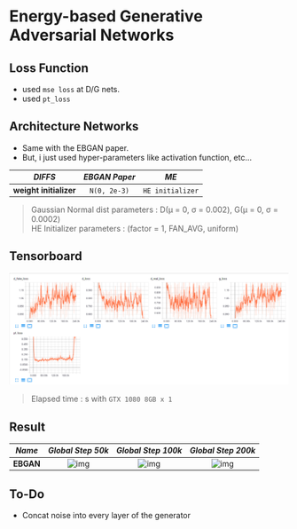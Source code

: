 # Energy-based Generative Adversarial Networks

## Loss Function

* used ``mse loss`` at D/G nets.
* used ``pt_loss``

## Architecture Networks

* Same with the EBGAN paper.
* But, i just used hyper-parameters like activation function, etc...

*DIFFS* | *EBGAN Paper* | *ME*  |
 :---:  |     :---:      | :---: |
 **weight initializer**  | ``N(0, 2e-3)`` | ``HE initializer`` |

> Gaussian Normal dist parameters : D(µ = 0, σ = 0.002), G(µ = 0, σ = 0.0002) <br/>
> HE Initializer parameters     : (factor = 1, FAN_AVG, uniform)

## Tensorboard

![result](./ebgan_tb.png)

> Elapsed time : s with ``GTX 1080 8GB x 1``

## Result

*Name* | *Global Step 50k* | *Global Step 100k* | *Global Step 200k*
:---: | :---: | :---: | :---:
**EBGAN**     | ![img](./gen_img/train_00050000.png) | ![img](./gen_img/train_00100000.png) | ![img](./gen_img/train_00200000.png)

## To-Do
*  Concat noise into every layer of the generator
